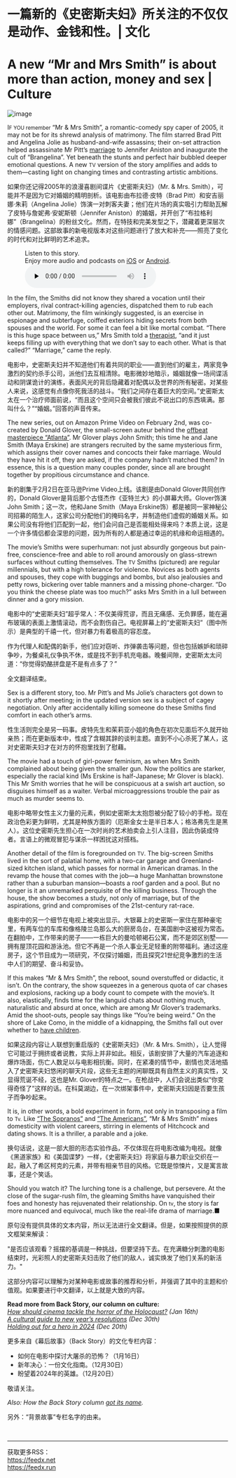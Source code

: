 # 一篇新的《史密斯夫妇》所关注的不仅仅是动作、金钱和性。| 文化


# A new “Mr and Mrs Smith” is about more than action, money and sex | Culture

![image](https://images.weserv.nl/?url=www.economist.com/img/b/1280/720/90/media-assets/image/20240203_CUP004.jpg)

<div></div><p><span>I</span><small>F YOU remember</small> “Mr &amp; Mrs Smith”, a romantic-comedy spy caper of 2005, it may not be for its shrewd analysis of matrimony. The film starred Brad Pitt and Angelina Jolie as husband-and-wife assassins; their on-set attraction helped assassinate Mr Pitt’s <a href="https://www.economist.com/international/2022/01/22/divorce-in-the-rich-world-is-getting-less-nasty">marriage</a> to Jennifer Aniston and inaugurate the cult of “Brangelina”. Yet beneath the stunts and perfect hair bubbled deeper emotional questions. A new <small>TV</small> version of the story amplifies and adds to them—casting light on changing times and contrasting artistic ambitions.</p>

如果你还记得2005年的浪漫喜剧间谍片《史密斯夫妇》（Mr. & Mrs. Smith），可能并不是因为它对婚姻的精明剖析。该电影由布拉德·皮特（Brad Pitt）和安吉丽娜·朱莉（Angelina Jolie）饰演一对刺客夫妻；他们在片场的真实吸引力帮助瓦解了皮特与詹妮弗·安妮斯顿（Jennifer Aniston）的婚姻，并开创了“布拉格利娜”（Brangelina）的粉丝文化。然而，在特技和完美发型之下，潜藏着更深层次的情感问题。这部故事的新电视版本对这些问题进行了放大和补充——照亮了变化的时代和对比鲜明的艺术追求。


<div><figure><div><figcaption>Listen to this story.</figcaption> <span>Enjoy more audio and podcasts on<!-- --> <a href="https://www.economist.comhttps://economist-app.onelink.me/d2eC/bed1b25" id="audio-ios-cta" rel="noreferrer" target="_blank">iOS</a> <!-- -->or<!-- --> <a href="https://www.economist.comhttps://economist-app.onelink.me/d2eC/7f3c199" id="audio-android-cta" rel="noreferrer" target="_blank">Android</a>.</span></div><audio controls="" id="audio-player" preload="none" src="https://www.economist.com/media-assets/audio/092%20Culture%20-%20Back%20Story-cdb6cb6365394d7ab7bee7cd16f657c9.mp3" title="A new “Mr and Mrs Smith” is about more than action, money and sex"><p>Your browser does not support the &lt;audio&gt; element.</p></audio><div><div></div></div></figure></div><p>In the film, the Smiths did not know they shared a vocation until their employers, rival contract-killing agencies, dispatched them to rub each other out. Matrimony, the film winkingly suggested, is an exercise in espionage and subterfuge, coiffed exteriors hiding secrets from both spouses and the world. For some it can feel a bit like mortal combat. “There is this huge space between us,” Mrs Smith told a <a href="https://www.economist.com/culture/2023/01/31/a-wave-of-films-and-television-shows-is-exploring-psychotherapy">therapist</a>, “and it just keeps filling up with everything that we don’t say to each other. What is that called?” “Marriage,” came the reply.</p>

电影中，史密斯夫妇并不知道他们有着共同的职业——直到他们的雇主，两家竞争激烈的契约杀手公司，派他们去互相清除。电影微妙地暗示，婚姻就像一场间谍活动和阴谋诡计的演练，表面风光的背后隐藏着对配偶以及世界的所有秘密。对某些人来说，这感觉有点像你死我活的战斗。“我们之间存在着巨大的空间。”史密斯太太在一个治疗师面前说，“而且这个空间只会被我们彼此不说出口的东西填满。那叫什么？”“婚姻。”回答的声音传来。


<p>The new series, out on Amazon Prime Video on February 2nd, was co-created by Donald Glover, the small-screen auteur behind the <a href="https://www.economist.com/culture/2022/04/16/atlanta-matches-method-with-message-to-sensational-effect">offbeat masterpiece “Atlanta”</a>. Mr Glover plays John Smith; this time he and Jane Smith (Maya Erskine) are strangers recruited by the same mysterious firm, which assigns their cover names and concocts their fake marriage. Would they have hit it off, they are asked, if the company hadn’t matched them? In essence, this is a question many couples ponder, since all are brought together by propitious circumstance and chance.</p>

新的剧集于2月2日在亚马逊Prime Video上线。该剧是由Donald Glover共同创作的，Donald Glover是背后那个古怪杰作《亚特兰大》的小屏幕大师。Glover饰演John Smith；这一次，他和Jane Smith（Maya Erskine饰）都是被同一家神秘公司招募的陌生人，这家公司分配他们的掩码名字，并制造他们虚假的婚姻关系。如果公司没有将他们匹配到一起，他们会问自己是否能相处得来吗？本质上说，这是一个许多情侣都会深思的问题，因为所有的人都是通过幸运的机缘和命运相遇的。


<div><div><div id="econ-1"></div></div></div><p>The movie’s Smiths were superhuman: not just absurdly gorgeous but pain-free, conscience-free and able to roll around amorously on glass-strewn surfaces without cutting themselves. The <small>TV</small> Smiths (pictured) are regular millennials, but with a high tolerance for violence. Novices as both agents and spouses, they cope with buggings and bombs, but also jealousies and petty rows, bickering over table manners and a missing phone-charger. “Do you think the cheese plate was too much?” asks Mrs Smith in a lull between dinner and a gory mission.</p>

电影中的“史密斯夫妇”超乎常人：不仅美得荒谬，而且无痛感、无负罪感，能在遍布玻璃的表面上激情滚动，而不会割伤自己。电视屏幕上的“史密斯夫妇”（图中所示）是典型的千禧一代，但对暴力有着极高的容忍度。

作为代理人和配偶的新手，他们应对窃听、炸弹袭击等问题，但也包括嫉妒和琐碎争吵，为餐桌礼仪争执不休，或是找不到手机充电器。晚餐间隙，史密斯太太问道：“你觉得奶酪拼盘是不是有点多了？”

全文翻译结束。


<p>Sex is a different story, too. Mr Pitt’s and Ms Jolie’s characters got down to it shortly after meeting; in the updated version sex is a subject of cagey negotiation. Only after accidentally killing someone do these Smiths find comfort in each other’s arms.</p>

性生活则完全是另一码事。皮特先生和茱莉亚小姐的角色在初次见面后不久就开始亲热；而在更新版本中，性成了含糊其辞的谈判主题。直到不小心杀死了某人，这对史密斯夫妇才在对方的怀抱里找到了慰藉。


<p>The movie had a touch of girl-power feminism, as when Mrs Smith complained about being given the smaller gun. Now the politics are starker, especially the racial kind (Ms Erskine is half-Japanese; Mr Glover is black). This Mr Smith worries that he will be conspicuous at a swish art auction, so disguises himself as a waiter. Verbal microaggressions trouble the pair as much as murder seems to.</p>

电影中略带女性主义力量的元素，例如史密斯太太抱怨被分配了较小的手枪。现在政治色彩更为鲜明，尤其是种族方面的（厄斯金女士是半日本人；格洛弗先生是黑人）。这位史密斯先生担心在一次时尚的艺术拍卖会上引人注目，因此伪装成侍者。言语上的微观冒犯与谋杀一样困扰这对搭档。


<p>Another detail of the film is foregrounded on <small>TV</small>. The big-screen Smiths lived in the sort of palatial home, with a two-car garage and Greenland-sized kitchen island, which passes for normal in American dramas. In the revamp the house that comes with the job—a huge Manhattan brownstone rather than a suburban mansion—boasts a roof garden and a pool. But no longer is it an unremarked perquisite of the killing business. Through the house, the show becomes a study, not only of marriage, but of the aspirations, grind and compromises of the 21st-century rat-race.</p>

电影中的另一个细节在电视上被突出显示。大银幕上的史密斯一家住在那种豪宅里，有两车位的车库和像格陵兰岛那么大的厨房岛台，在美国剧中这被视为常态。在翻拍中，工作带来的房子——一栋巨大的曼哈顿褐石公寓，而不是郊区别墅——拥有屋顶花园和游泳池。但它不再是一个杀人事业无足轻重的附带福利。通过这座房子，这个节目成为一项研究，不仅探讨婚姻，而且探究21世纪竞争激烈的生活中人们的期望、奋斗和妥协。


<div><div><div id="econ-2"></div></div></div><p>If this makes “Mr &amp; Mrs Smith”, the reboot, sound overstuffed or didactic, it isn’t. On the contrary, the show squeezes in a generous quota of car chases and explosions, racking up a body count to compete with the movie’s. It also, elastically, finds time for the languid chats about nothing much, naturalistic and absurd at once, which are among Mr Glover’s trademarks. Amid the shoot-outs, people say things like “You’re being weird.” On the shore of Lake Como, in the middle of a kidnapping, the Smiths fall out over whether to <a href="https://www.economist.com/interactive/graphic-detail/2024/01/30/how-motherhood-hurts-careers">have children</a>.</p>

如果这段内容让人联想到重启版的《史密斯夫妇》（Mr. & Mrs. Smith），让人觉得它可能过于拥挤或者说教，实际上并非如此。相反，该剧安排了大量的汽车追逐和爆炸场面，伤亡人数足以与电影相抗衡。同时，在紧凑的情节中，剧情也灵活地插入了史密斯夫妇悠闲的聊天片段，这些无主题的闲聊既具有自然主义的真实性，又显得荒诞不经，这也是Mr. Glover的特点之一。在枪战中，人们会说出类似“你变得奇怪了”这样的话。在科莫湖边，在一次绑架事件中，史密斯夫妇因是否要生孩子而争吵起来。


<p>It is, in other words, a bold experiment in form, not only in transposing a film to <small>Tv.</small> Like <a href="https://www.economist.com/culture/2024/01/09/the-sopranos-offered-a-dark-distortion-of-the-american-dream">“The Sopranos”</a> and <a href="https://www.economist.com/books-and-arts/2018/06/30/the-death-of-the-archetypal-russian-villain">“The Americans”</a>, “Mr &amp; Mrs Smith” mixes domesticity with violent careers, stirring in elements of Hitchcock and dating shows. It is a thriller, a parable and a joke.</p>

换句话说，这是一部大胆的形态实验作品，不仅体现在将电影改编为电视。就像《黑道家族》和《美国谍梦》一样，《史密斯夫妇》将家庭与暴力职业交织在一起，融入了希区柯克的元素，并带有相亲节目的风格。它既是惊悚片，又是寓言故事，还是个笑话。


<p>Should you watch it? The lurching tone is a challenge, but persevere. At the close of the sugar-rush film, the gleaming Smiths have vanquished their foes and honesty has rejuvenated their relationship. On <small>tv</small>, the story is far more nuanced and equivocal, much like the real-life drama of marriage.<span>■</span></p>

原句没有提供具体的文本内容，所以无法进行全文翻译。但是，如果按照提供的原文框架来解读：

"是否应该观看？摇摆的基调是一种挑战，但要坚持下去。在充满糖分刺激的电影结束时，光彩照人的史密斯夫妇击败了他们的敌人，诚实焕发了他们关系的新活力。"

这部分内容可以理解为对某种电影或故事的推荐和分析，并强调了其中的主题和价值观。如果要进行中文翻译，以上就是大致的内容。


<p><b>Read more from Back Story, our column on culture:</b><br/><i><a href="https://www.economist.com/culture/2024/01/16/how-should-cinema-tackle-the-horror-of-the-holocaust">How should cinema tackle the horror of the Holocaust?</a> (Jan 16th)</i><br/><i><a href="https://www.economist.com/culture/2023/12/30/a-cultural-guide-to-new-years-resolutions">A cultural guide to new year’s resolutions</a> (Dec 30th)</i><br/><i><a href="https://www.economist.com/culture/2023/12/20/holding-out-for-a-hero-in-2024">Holding out for a hero in 2024</a> (Dec 20th)</i></p>

更多来自《幕后故事》（Back Story）的文化专栏内容：

- 如何在电影中探讨大屠杀的恐怖？（1月16日）
- 新年决心：一份文化指南。（12月30日）
- 盼望着2024年的英雄。（12月20日）

敬请关注。


<p><i>Also: How the Back Story column <a href="https://www.economist.com/culture/2021/08/20/the-back-story-of-back-story">got its name</a>.</i></p>

另外：“背景故事”专栏名字的由来。


<br/><hr/><div>获取更多RSS：<br/><a href="https://feedx.net" style="color: orange;" target="_blank">https://feedx.net</a> <br/><a href="https://feedx.run" style="color: orange;" target="_blank">https://feedx.run</a><br/></div>
